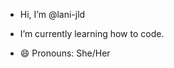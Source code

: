 -  Hi, I’m @lani-jld

-  I’m currently learning how to code.


- 😄 Pronouns: She/Her


<!---
lani-jld/lani-jld is a ✨ special ✨ repository because its `README.md` (this file) appears on your GitHub profile.
You can click the Preview link to take a look at your changes.
--->
